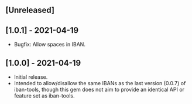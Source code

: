 ## [Unreleased]

## [1.0.1] - 2021-04-19

- Bugfix: Allow spaces in IBAN.

## [1.0.0] - 2021-04-19

- Initial release.
- Intended to allow/disallow the same IBANs as the last version (0.0.7) of iban-tools, though this gem does not aim to provide an identical API or feature set as iban-tools.
